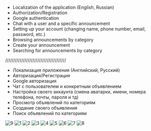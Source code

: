   - Localization of the application (English, Russian)
  - Authorization/Registration
  - Google authentication
  - Chat with a user and a specific announcement
  - Setting up your account (changing name, phone number, email, password, etc.)
  - Browsing announcements by category
  - Create your announcement
  - Searching for announcements by category


  //////////////////////////////////////


  - Локализация приложения (Английский, Русский)
  - Авторизация/Регистрация
  - Google авторизация
  - Чат с пользователем и конкретным объявлением
  - Настройка своего аккаунта (смена аватарки, имени, номера телефона, почты, пароля и тд)
  - Просмотр объявлений по категориям
  - Создание своего объявления
  - Поиск объявлений по категориям
 

![9](https://github.com/DaniilSob2004/Online-Classifieds-ASP/assets/106149184/8362adc8-9da3-4c83-b65a-eef9dad30955)
![1](https://github.com/DaniilSob2004/Online-Classifieds-ASP/assets/106149184/53991771-5811-4ec9-aad5-3fe0b999f324)
![2](https://github.com/DaniilSob2004/Online-Classifieds-ASP/assets/106149184/8f7027cd-f519-4ae7-a241-c7f96a99d8f6)
![3](https://github.com/DaniilSob2004/Online-Classifieds-ASP/assets/106149184/0b1b40a3-b1be-4f1a-9939-09e37f7ac7ff)
![4](https://github.com/DaniilSob2004/Online-Classifieds-ASP/assets/106149184/1f0c1d75-9235-43be-954a-455d19b7cd9a)
![5](https://github.com/DaniilSob2004/Online-Classifieds-ASP/assets/106149184/c804ed62-0bac-4b80-82d5-d04c150dc4c9)
![6](https://github.com/DaniilSob2004/Online-Classifieds-ASP/assets/106149184/3ae148c4-e5d8-4c4f-8483-6bd2fa0cbb84)
![7](https://github.com/DaniilSob2004/Online-Classifieds-ASP/assets/106149184/e5ca2e4a-3376-473b-ad03-cf590cca1213)
![8](https://github.com/DaniilSob2004/Online-Classifieds-ASP/assets/106149184/2963cb76-f73b-4f71-b98b-1197ac83e43a)
